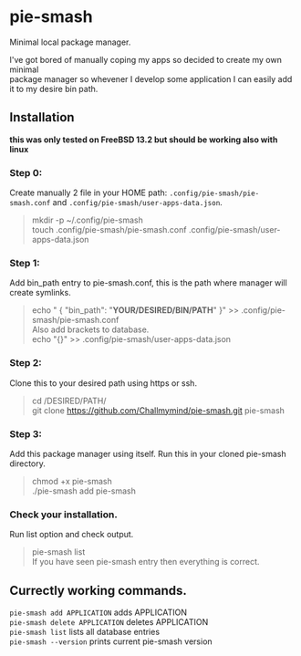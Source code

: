 # pie-smash
Minimal local package manager.

I've got bored of manually coping my apps so decided to create my own minimal <br>
package manager so whevener I develop some application I can easily add <br>
it to my desire bin path. <br>

## Installation
**__this was only tested on FreeBSD 13.2 but should be working also with linux__**

### Step 0:
Create manually 2 file in your HOME path: ```.config/pie-smash/pie-smash.conf``` and ```.config/pie-smash/user-apps-data.json```. <br>
> mkdir -p ~/.config/pie-smash <br>
> touch .config/pie-smash/pie-smash.conf .config/pie-smash/user-apps-data.json <br>

### Step 1:
Add bin_path entry to pie-smash.conf, this is the path where manager will create symlinks. <br>
> echo " { \"bin_path\": \"__YOUR/DESIRED/BIN/PATH__\" }" >> .config/pie-smash/pie-smash.conf <br>
Also add brackets to database. <br>
> echo "{}" >> .config/pie-smash/user-apps-data.json <br>

### Step 2:
Clone this to your desired path using https or ssh. <br>
> cd /DESIRED/PATH/ <br> 
> git clone https://github.com/Challmymind/pie-smash.git pie-smash <br>

### Step 3:
Add this package manager using itself. Run this in your cloned pie-smash directory. <br>
> chmod +x pie-smash <br> 
> ./pie-smash add pie-smash <br> 

### Check your installation. 
Run list option and check output. <br> 
> pie-smash list <br> 
If you have seen pie-smash entry then everything is correct. <br> 

## Currectly working commands.
```pie-smash add APPLICATION``` adds APPLICATION <br> 
```pie-smash delete APPLICATION``` deletes APPLICATION <br> 
```pie-smash list``` lists all database entries <br> 
```pie-smash --version``` prints current pie-smash version <br>
